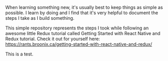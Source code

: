 When learning something new, it's usually best to keep things as simple as possible. I learn by doing and I find that it's very helpful to document the steps I take as I build something.

This simple repository represents the steps I took while following an awesome little Redux tutorial called Getting Started with React Native and Redux tutorial. Check it out for yourself here:  https://rants.broonix.ca/getting-started-with-react-native-and-redux/

This is a test.
